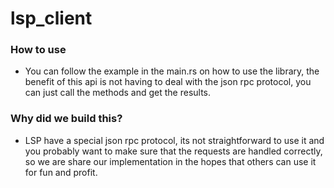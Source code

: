 # lsp_client

### How to use
- You can follow the example in the main.rs on how to use the library, the benefit of this api is not having to deal with the json rpc protocol, you can just call the methods and get the results.

### Why did we build this?
- LSP have a special json rpc protocol, its not straightforward to use it and you probably want to make sure that the requests are handled correctly, so we are share our implementation in the hopes that others can use it for fun and profit.